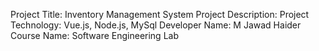 Project Title: Inventory Management System
Project Description: 
Project Technology: Vue.js, Node.js, MySql
Developer Name: M Jawad Haider
Course Name: Software Engineering Lab